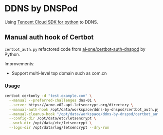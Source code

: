 # DDNS by DNSPod

Using [Tencent Cloud SDK for python](https://docs.dnspod.cn/api/api3/) to DDNS.

## Manual auth hook of Certbot

`certbot_auth.py` refactored code from [al-one/certbot-auth-dnspod](https://github.com/al-one/certbot-auth-dnspod) by Python.

Improvements:

- Support multi-level top domain such as com.cn

### Usage

```bash
certbot certonly -d "test.example.com" \
  --manual --preferred-challenges dns-01 \
  --server https://acme-v02.api.letsencrypt.org/directory \
  --manual-auth-hook /opt/data/workspace/ddns-by-dnspod/certbot_auth.py \
  --manual-cleanup-hook "/opt/data/workspace/ddns-by-dnspod/certbot_auth.py --clean" \
  --config-dir /opt/data/etc/letsencrypt \
  --work-dir /opt/data/etc/letsencrypt \
  --logs-dir /opt/data/log/letsencrypt --dry-run
```
